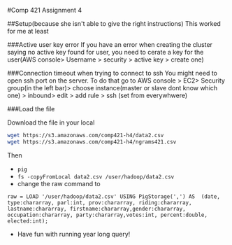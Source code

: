 #Comp 421 Assignment 4


##Setup(because she isn't able to give the right instructions)
This worked for me at least

###Active user key error
If you have an error when creating the cluster saying no active key found for user, you need to cerate a key for the user(AWS console> Username > security > active key > create one)

###Connection timeout when trying to connect to ssh
You might need to open ssh port on the server. To do that go to AWS console > EC2> Security group(in the left bar)> choose instance(master or slave dont know which one) > inbound> edit > add rule > ssh (set from everywhwere)



###Load the file

Download the file in your local 
```bash
wget https://s3.amazonaws.com/comp421-h4/data2.csv
wget https://s3.amazonaws.com/comp421-h4/ngrams421.csv
```
Then
* `pig`
* `fs -copyFromLocal data2.csv /user/hadoop/data2.csv`
* change the raw command to 
```pig
raw = LOAD '/user/hadoop/data2.csv' USING PigStorage(',') AS  (date, type:chararray, parl:int, prov:chararray, riding:chararray, lastname:chararray, firstname:chararray,gender:chararray, occupation:chararray, party:chararray,votes:int, percent:double, elected:int);
```
* Have fun with running year long query!

